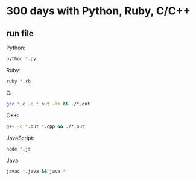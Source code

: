 # 300 days with Python, Ruby, C/C++

## run file

Python:
```bash
python *.py
```

Ruby:
```bash
ruby *.rb
```

C:
```bash
gcc *.c -o *.out -lm && ./*.out
```

C++:
```bash
g++ -o *.out *.cpp && ./*.out
```

JavaScript:
```bash
node *.js
```

Java:
```bash
javac *.java && java *
```